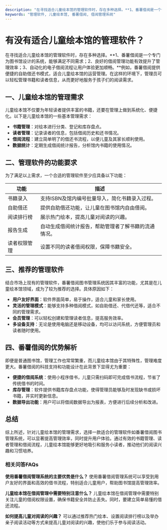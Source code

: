 ```yaml
---
description: "在寻找适合儿童绘本馆的管理软件时，存在多种选择。**1、番薯借阅是一个专门为图书馆设计的系统，能够满足不同需求；2、良好的借阅管理功能有效提升了管理效率；3、自动化的电子借阅流程让用户体验更加顺畅。**例如，番薯借阅提供便捷的自助借还书模式，适合儿童绘本馆的运营管理。在这样的环境下，管理员可以轻松管理书籍和读者信息，从而更好地服务于孩子们的阅读需求。"
keywords: "管理软件, 儿童绘本馆, 番薯借阅, 借阅管理系统"
---
```

# 有没有适合儿童绘本馆的管理软件？

在寻找适合儿童绘本馆的管理软件时，存在多种选择。**1、番薯借阅是一个专门为图书馆设计的系统，能够满足不同需求；2、良好的借阅管理功能有效提升了管理效率；3、自动化的电子借阅流程让用户体验更加顺畅。**例如，番薯借阅提供便捷的自助借还书模式，适合儿童绘本馆的运营管理。在这样的环境下，管理员可以轻松管理书籍和读者信息，从而更好地服务于孩子们的阅读需求。

## **一、儿童绘本馆的管理需求**

儿童绘本馆不仅要为年轻读者提供丰富的书籍，还要在管理上做到系统化、便捷化。以下是儿童绘本馆的一些基本管理需求：

- **书籍管理**：对绘本进行分类、登记和库存盘点。
- **读者管理**：记录读者的信息，包括借阅历史和还书情况。
- **借阅流程**：建立简单明了的借还书流程，以便儿童及其家长顺利使用。
- **数据统计**：定期生成借阅统计报告，分析馆内书籍的使用情况。

## **二、管理软件的功能要求**

为了满足以上需求，一个合适的管理软件至少应具备以下功能：

| 功能 | 描述 |
|------|------|
| 书籍录入 | 支持ISBN及馆内编号批量导入，简化书籍录入过程。 |
| 自助借还 | 提供自助借还功能，让儿童在图书馆内自由借阅。 |
| 阅读排行榜 | 展示热门绘本，提高儿童对阅读的兴趣。 |
| 报告生成 | 自动生成借阅统计报告，帮助管理者了解书籍的流通情况。 |
| 读者权限管理 | 设置不同的读者借阅权限，保障书籍安全。 |

## **三、推荐的管理软件**

结合市场上现有的管理软件，番薯借阅图书管理系统因其丰富的功能，尤其是在儿童绘本馆领域，成为了较为推荐的选择。具体原因如下：

- **用户友好界面**：软件界面简单，易于操作，适合儿童和家长使用。
- **灵活的管理模式**：能够支持多种借阅模式，如自助借还、代借代还等，适合不同的管理需求。
- **会员管理**：可以轻松创建和管理读者信息，提高服务效率。
- **多设备支持**：无论是使用电脑还是移动设备，均可以访问系统，方便管理员和读者随时使用。

## **四、番薯借阅的优势解析**

即便是普通图书馆，管理工作也常常繁重，而儿童绘本馆由于其特殊性，管理难度更大。番薯借阅的科技支持和功能设计在此背景下显得尤为重要：

- **便捷的借阅系统**：使用小程序借书，儿童只需扫码即可完成借书流程，节省了传统借书的时间。
- **库存管理**：软件提供书籍库存盘点功能，使得管理员能够及时发现缺书或损坏书籍，并实时更新信息。
- **数据导出功能**：用户可以将借阅数据导出为报表，方便进行后续分析和改进。

## **总结**

综上所述，针对儿童绘本馆的管理需求，选择一款适合的管理软件如番薯借阅图书管理系统，可以显著提高管理效率，同时提升用户体验。通过有效的书籍管理、读者管理和借阅流程，儿童绘本馆能够更好地吸引和服务小读者，推动他们的阅读兴趣和习惯培养。

### 相关问答FAQs

**使用番薯借阅管理系统的主要优势是什么？**
使用番薯借阅管理系统可以享受到用户友好的界面和高效的借书流程，特别适合儿童用户，帮助图书馆提高管理效率。

**儿童绘本馆在借阅管理中需要特别注意什么？**
儿童绘本馆在借阅管理中需要特别关注儿童的借阅权限设置，确保书籍安全并防止丢失。同时，要建立简单易懂的借还流程。

**如何提高儿童对阅读的兴趣？**
可以通过推荐热门绘本、设置阅读排行榜以及举办亲子阅读活动等方式来提高儿童对阅读的兴趣，使他们乐于参与阅读活动。
